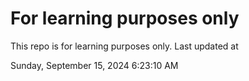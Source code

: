 # For learning purposes only
This repo is for learning purposes only.
Last updated at

Sunday, September 15, 2024 6:23:10 AM

